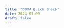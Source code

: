 ```yaml
---
title: "DORA Quick Check"
date: 2024-03-09
draft: false
---
```


<!-- resize `main`; hide the header/footer nav -->
<style>
    main {
        max-width: 100% !important;
        margin: 0 !important;
        padding: 0 !important;
    }
    footer {display:none}
    header {display:none}
</style>

<meta name="displayMode" content="kiosk" />

<!-- sources for the Quick Check single-page application are generated from the /svelte/quick-check-2023 folder, then copied here. -->
<!-- the timestamp shortcode is appended as a cache buster -->
<script type="module" src="../quickcheck.js?t={{% timestamp %}}"></script>
<link rel="stylesheet" href="../quickcheck.css?t={{% timestamp %}}">
<div id="app"></div>